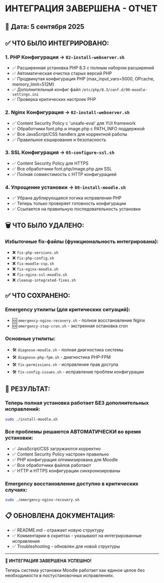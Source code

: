# ИНТЕГРАЦИЯ ЗАВЕРШЕНА - ОТЧЕТ

## 📅 Дата: 5 сентября 2025

## ✅ ЧТО БЫЛО ИНТЕГРИРОВАНО:

### 1. **PHP Конфигурация** → `02-install-webserver.sh`
- ✅ Расширенная установка PHP 8.3 с полным набором расширений
- ✅ Автоматическая очистка старых версий PHP 
- ✅ Продвинутая конфигурация PHP (max_input_vars=5000, OPcache, memory_limit=512M)
- ✅ Дополнительный конфиг файл `/etc/php/8.3/conf.d/99-moodle-settings.ini`
- ✅ Проверка критических настроек PHP

### 2. **Nginx Конфигурация** → `02-install-webserver.sh`
- ✅ Content Security Policy с 'unsafe-eval' для YUI framework
- ✅ Обработчики font.php и image.php с PATH_INFO поддержкой
- ✅ Все JavaScript/CSS handlers для корректной работы
- ✅ Правильное кэширование и безопасность

### 3. **SSL Конфигурация** → `05-configure-ssl.sh` 
- ✅ Content Security Policy для HTTPS
- ✅ Все обработчики font.php/image.php для SSL
- ✅ Полная совместимость с HTTP конфигурацией

### 4. **Упрощение установки** → `08-install-moodle.sh`
- ✅ Убрана дублирующаяся логика исправления PHP
- ✅ Теперь только проверяет готовность конфигурации
- ✅ Ссылается на правильную последовательность установки

## 🗑️ ЧТО БЫЛО УДАЛЕНО:

### Избыточные fix-файлы (функциональность интегрирована):
- ❌ `fix-php-versions.sh` 
- ❌ `fix-php-config.sh`
- ❌ `fix-moodle-csp.sh`
- ❌ `fix-nginx-moodle.sh`
- ❌ `fix-nginx-ssl-moodle.sh`
- ❌ `cleanup-integrated-fixes.sh`

## ✅ ЧТО СОХРАНЕНО:

### Emergency утилиты (для критических ситуаций):
- 🆘 `emergency-nginx-recovery.sh` - полное восстановление Nginx
- 🆘 `emergency-stop-cron.sh` - экстренная остановка cron

### Основные утилиты:
- 🛠️ `diagnose-moodle.sh` - полная диагностика системы
- 🛠️ `diagnose-php-fpm.sh` - диагностика PHP-FPM
- 🛠️ `fix-permissions.sh` - исправление прав доступа
- 🛠️ `fix-config-issues.sh` - исправление проблем конфигурации

## 🎯 РЕЗУЛЬТАТ:

### Теперь полная установка работает БЕЗ дополнительных исправлений:

```bash
sudo ./install-moodle.sh
```

### Все проблемы решаются АВТОМАТИЧЕСКИ во время установки:
- ✅ JavaScript/CSS загружаются корректно
- ✅ Content Security Policy настроен правильно  
- ✅ PHP конфигурация оптимизирована для Moodle
- ✅ Все обработчики файлов работают
- ✅ HTTP и HTTPS конфигурации синхронизированы

### Emergency восстановление доступно в критических случаях:
```bash
sudo ./emergency-nginx-recovery.sh
```

## 📋 ОБНОВЛЕНА ДОКУМЕНТАЦИЯ:
- ✅ README.md - отражает новую структуру
- ✅ Комментарии в скриптах - указывают на интегрированные исправления
- ✅ Troubleshooting - обновлен для новой структуры

---

**🎉 ИНТЕГРАЦИЯ ЗАВЕРШЕНА УСПЕШНО!**

Теперь система установки Moodle работает как единое целое без необходимости в постустановочных исправлениях.
